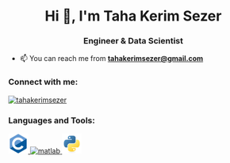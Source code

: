 


<!---
tahasezer/tahasezer is a ✨ special ✨ repository because its `README.md` (this file) appears on your GitHub profile.
You can click the Preview link to take a look at your changes.
--->
<!---
## Hey 👋, This is Taha Kerim Sezer
[![Gmail Badge](https://img.shields.io/badge/-tahakerimsezer@gmail.com-c14438?style=flat&logo=Gmail&logoColor=white&link=mailto:tahakerimsezer@gmail.com)](mailto:tahakerimsezer@gmail.com) 
[![Linkedin Badge](https://img.shields.io/badge/-tahakerimsezer-0072b1?style=flat&logo=Linkedin&logoColor=white&link=https://www.linkedin.com/in/tahakerimsezer/)](https://www.linkedin.com/in/tahakerimsezer/) [![Github Badge](https://img.shields.io/badge/-tahasezer-grey?style=flat&logo=github&logoColor=white&link=https://github.com/tahasezer/)](https://www.github.com/tahasezer/) <p align='left'> 
- 👋 Hi, I’m Taha Kerim Sezer
- 👀 I’m interested in Data Science
- 🌱 I’m currently pursuing IBM Data Science Professional Certificate course on Coursera.</p>


## Some of my Github Stats
<p align=left> <img src=https://komarev.com/ghpvc/?username=tahasezer alt=tahasezer /> </p>


[![Github stats](https://github-readme-stats.vercel.app/api?username=tahasezer&show_icons=true&include_all_commits=true)](https://github.com/tahasezer/github-readme-stats)
[![Top Langs](https://github-readme-stats.vercel.app/api/top-langs/?username=tahasezer&layout=compact)](https://github.com/tahasezer/github-readme-stats)
--->

<h1 align="center">Hi 👋, I'm Taha Kerim Sezer</h1>
<h3 align="center">Engineer & Data Scientist</h3>

<!---
<p align="left"> <img src="https://komarev.com/ghpvc/?username=tahasezer&label=Profile%20views&color=0e75b6&style=flat" alt="tahasezer" /> </p>
--->



- 📫 You can reach me from **tahakerimsezer@gmail.com**

<h3 align="left">Connect with me:</h3>
<p align="left">
<a href="https://linkedin.com/in/tahakerimsezer" target="blank"><img align="center" src="https://raw.githubusercontent.com/rahuldkjain/github-profile-readme-generator/master/src/images/icons/Social/linked-in-alt.svg" alt="tahakerimsezer" height="30" width="40" /></a>

<!---
<a href="https://kaggle.com/tahakerimsezer" target="blank"><img align="center" src="https://raw.githubusercontent.com/rahuldkjain/github-profile-readme-generator/master/src/images/icons/Social/kaggle.svg" alt="tahakerimsezer" height="30" width="40" /></a>
--->
</p>



<h3 align="left">Languages and Tools:</h3>
<p align="left"> <a href="https://www.cprogramming.com/" target="_blank" rel="noreferrer"> <img src="https://raw.githubusercontent.com/devicons/devicon/master/icons/c/c-original.svg" alt="c" width="40" height="40"/> </a> <a href="https://www.mathworks.com/" target="_blank" rel="noreferrer"> <img src="https://upload.wikimedia.org/wikipedia/commons/2/21/Matlab_Logo.png" alt="matlab" width="40" height="40"/> </a> <a href="https://www.python.org" target="_blank" rel="noreferrer"> <img src="https://raw.githubusercontent.com/devicons/devicon/master/icons/python/python-original.svg" alt="python" width="40" height="40"/> </a> </p>
<!---
<p>&nbsp;<img align="center" src="https://github-readme-stats.vercel.app/api?username=tahasezer&show_icons=true&theme=tokyonight&locale=en" alt="tahasezer" /></p>
--->
